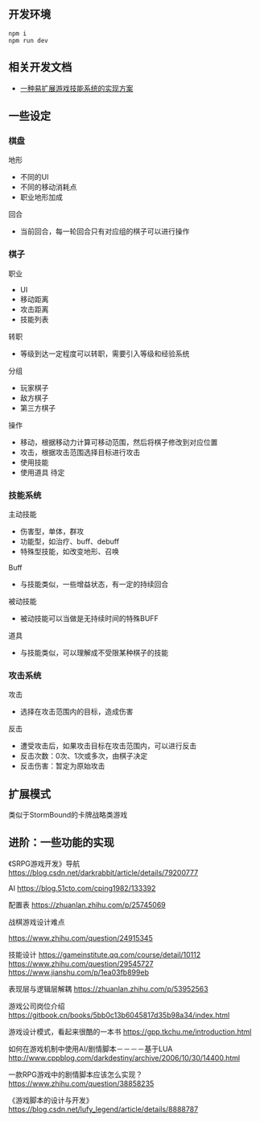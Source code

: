 


## 开发环境
```
npm i 
npm run dev
```



## 相关开发文档
* [一种易扩展游戏技能系统的实现方案](https://www.shymean.com/article/%E4%B8%80%E7%A7%8D%E6%98%93%E6%89%A9%E5%B1%95%E6%B8%B8%E6%88%8F%E6%8A%80%E8%83%BD%E7%B3%BB%E7%BB%9F%E7%9A%84%E5%AE%9E%E7%8E%B0%E6%96%B9%E6%A1%88)

## 一些设定

### 棋盘

地形
* 不同的UI
* 不同的移动消耗点
* 职业地形加成

回合
* 当前回合，每一轮回合只有对应组的棋子可以进行操作

### 棋子

职业
* UI
* 移动距离
* 攻击距离
* 技能列表

转职
* 等级到达一定程度可以转职，需要引入等级和经验系统

分组
* 玩家棋子
* 敌方棋子
* 第三方棋子

操作
* 移动，根据移动力计算可移动范围，然后将棋子修改到对应位置
* 攻击，根据攻击范围选择目标进行攻击
* 使用技能
* 使用道具 待定

### 技能系统

主动技能
* 伤害型，单体，群攻
* 功能型，如治疗、buff、debuff
* 特殊型技能，如改变地形、召唤

Buff
* 与技能类似，一些增益状态，有一定的持续回合

被动技能
* 被动技能可以当做是无持续时间的特殊BUFF

道具
* 与技能类似，可以理解成不受限某种棋子的技能

### 攻击系统

攻击
* 选择在攻击范围内的目标，造成伤害

反击
* 遭受攻击后，如果攻击目标在攻击范围内，可以进行反击
* 反击次数：0次、1次或多次，由棋子决定
* 反击伤害：暂定为原始攻击

## 扩展模式

类似于StormBound的卡牌战略类游戏

## 进阶：一些功能的实现
《SRPG游戏开发》导航
https://blog.csdn.net/darkrabbit/article/details/79200777

AI
https://blog.51cto.com/cping1982/133392


配置表
https://zhuanlan.zhihu.com/p/25745069

战棋游戏设计难点

https://www.zhihu.com/question/24915345


技能设计
https://gameinstitute.qq.com/course/detail/10112
https://www.zhihu.com/question/29545727
https://www.jianshu.com/p/1ea03fb899eb


表现层与逻辑层解耦
https://zhuanlan.zhihu.com/p/53952563


游戏公司岗位介绍
https://gitbook.cn/books/5bb0c13b6045817d35b98a34/index.html

游戏设计模式，看起来很酷的一本书
https://gpp.tkchu.me/introduction.html

如何在游戏机制中使用AI/剧情脚本－－－－基于LUA
http://www.cppblog.com/darkdestiny/archive/2006/10/30/14400.html

一款RPG游戏中的剧情脚本应该怎么实现？
https://www.zhihu.com/question/38858235

《游戏脚本的设计与开发》
https://blog.csdn.net/lufy_legend/article/details/8888787
